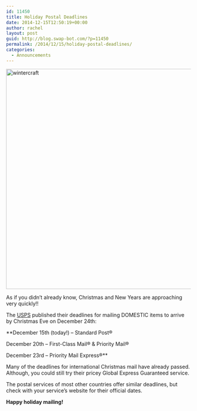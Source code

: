 ```yaml
---
id: 11450
title: Holiday Postal Deadlines
date: 2014-12-15T12:50:19+00:00
author: rachel
layout: post
guid: http://blog.swap-bot.com/?p=11450
permalink: /2014/12/15/holiday-postal-deadlines/
categories:
  - Announcements
---
```

<img src="http://blog.swap-bot.com/wp-content/uploads/2014/12/wintercraft.jpg" alt="wintercraft" width="600" height="600" class="alignnone size-full wp-image-11451" />

As if you didn&#8217;t already know, Christmas and New Years are approaching very quickly!! 

The [USPS](https://www.usps.com/holiday/) published their deadlines for mailing DOMESTIC items to arrive by Christmas Eve on December 24th: 

**December 15th (today!) &#8211; Standard Post®
  
December 20th &#8211; First-Class Mail® & Priority Mail®
  
December 23rd &#8211; Priority Mail Express®**

Many of the deadlines for international Christmas mail have already passed. Although, you could still try their pricey Global Express Guaranteed service.

The postal services of most other countries offer similar deadlines, but check with your service&#8217;s website for their official dates. 

**Happy holiday mailing!**